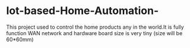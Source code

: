 # Iot-based-Home-Automation-
This project used to control the  home products any in the world.It is fully function WAN network and hardware board size is very tiny (size will be 60*60mm)
